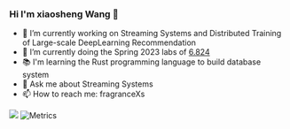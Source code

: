 ### Hi I'm xiaosheng Wang 👋

- 🔭 I’m currently working on Streaming Systems and Distributed Training of Large-scale DeepLearning Recommendation
- 🌱 I’m currently doing the Spring 2023 labs of [6.824](https://pdos.csail.mit.edu/6.824/)
- 📚 I'm learning the Rust programming language to build database system
- 💬 Ask me about Streaming Systems
- 📫 How to reach me: fragranceXs

![](https://github-readme-stats.vercel.app/api?username=xiaoshengMr)
![Metrics](https://metrics.lecoq.io/iamazy?template=classic&base.header=0&base.activity=0&base.community=0&base.repositories=0&base.metadata=0&isocalendar=1&isocalendar.duration=half-year&config.timezone=Asia%2FShanghai)


